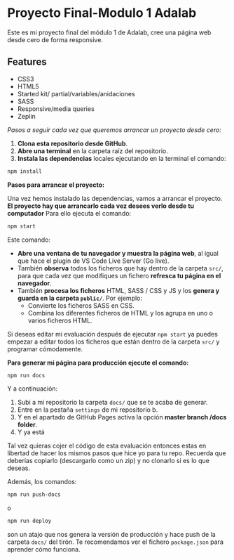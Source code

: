 # Proyecto Final-Modulo 1 Adalab

Este es mi proyecto final del módulo 1 de Adalab, cree una página web desde cero de forma responsive.

## Features
- CSS3
- HTML5
- Started kit/ partial/variables/anidaciones
- SASS
- Responsive/media queries
- Zeplin

*Pasos a seguir cada vez que queremos arrancar un proyecto desde cero:*

1. **Clona esta repositorio desde GitHub**.
1. **Abre una terminal** en la carpeta raíz del repositorio.
1. **Instala las dependencias** locales ejecutando en la terminal el comando:

```bash
npm install
```

**Pasos para arrancar el proyecto:**

Una vez hemos instalado las dependencias, vamos a arrancar el proyecto. **El proyecto hay que arrancarlo cada vez desees verlo desde tu computador** Para ello ejecuta el comando:

```bash
npm start
```

Este comando:

- **Abre una ventana de tu navegador y muestra la página web**, al igual que hace el plugin de VS Code Live Server (Go live).
- También **observa** todos los ficheros que hay dentro de la carpeta `src/`, para que cada vez que modifiques un fichero **refresca tu página en el navegador**.
- También **procesa los ficheros** HTML, SASS / CSS y JS y los **genera y guarda en la carpeta `public/`**. Por ejemplo:
   - Convierte los ficheros SASS en CSS.
   - Combina los diferentes ficheros de HTML y los agrupa en uno o varios ficheros HTML.

Si deseas editar mi evaluación después de ejecutar `npm start` ya puedes empezar a editar todos los ficheros que están dentro de la carpeta `src/` y programar cómodamente.

**Para generar mi página para producción ejecute el comando:**

```bash
npm run docs
```
Y a continuación:

1. Subi a mi repositorio la carpeta `docs/` que se te acaba de generar.
1. Entre en la pestaña `settings` de mi repositorio b.
1. Y en el apartado de GitHub Pages activa la opción **master branch /docs folder**.
1. Y ya está

Tal vez quieras cojer el código de esta evaluación entonces estas en libertad de hacer los mismos pasos que hice yo para tu repo. Recuerda que deberias copiarlo (descargarlo como un zip) y no clonarlo si es lo que deseas. 

Además, los comandos:

```bash
npm run push-docs
```
o

```bash
npm run deploy
```

son un atajo que nos genera la versión de producción y hace push de la carpeta `docs/` del tirón. Te recomendamos ver el fichero `package.json` para aprender cómo funciona.
